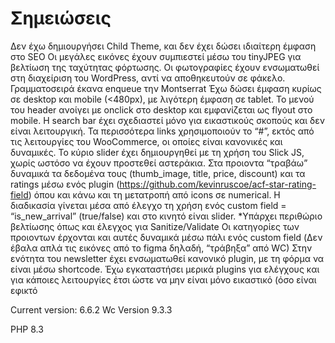 # Σημειώσεις



Δεν έχω δημιουργήσει Child Theme, και δεν έχει δώσει ιδιαίτερη έμφαση στο SEO
Οι μεγάλες εικόνες έχουν συμπιεστεί μέσω του tinyJPEG για βελτίωση της ταχύτητας φόρτωσης. 
Οι φωτογραφίες έχουν ενσωματωθεί στη διαχείριση του WordPress, αντί να αποθηκευτούν σε φάκελο.
Γραμματοσειρά έκανα enqueue την Montserrat 
Έχω δώσει έμφαση κυρίως σε desktop και mobile (<480px), με λιγότερη έμφαση σε tablet. 
Το μενού του header ανοίγει με onclick στο desktop και εμφανίζεται ως flyout στο mobile.
Η search bar έχει σχεδιαστεί μόνο για εικαστικούς σκοπούς και δεν είναι λειτουργική. 
Τα περισσότερα links χρησιμοποιούν το “#”, εκτός από τις λειτουργίες του WooCommerce, οι οποίες είναι κανονικές και δυναμικές.
Το κύριο slider έχει δημιουργηθεί με τη χρήση του Slick JS, χωρίς ωστόσο να έχουν προστεθεί αστεράκια. 
Στα προιοντα “τραβάω” δυναμικά τα δεδομένα τους (thumb_image, title, price, discount) και τα ratings μέσω ενός plugin (https://github.com/kevinruscoe/acf-star-rating-field) όπου και κάνω και τη μετατροπή από icons σε numerical. 
Η διαδικασία γίνεται μέσα από έλεγχο τη χρήση ενός custom field = “is_new_arrival” (true/false) και στο κινητό είναι slider. 
*Υπάρχει περιθώριο βελτίωσης όπως και έλεγχος για Sanitize/Validate
Οι κατηγορίες των προιοντων έρχονται και αυτές δυναμικά μέσω πάλι ενός custom field (Δεν έβαλα απλά τις εικόνες από το figma δηλαδή, “τράβηξα” από WC) 
Στην ενότητα του newsletter έχει ενσωματωθεί κανονικό plugin, με τη φόρμα να είναι μέσω shortcode.
Έχω εγκαταστήσει μερικά plugins για ελέγχους και για κάποιες λειτουργίες έτσι ώστε να μην είναι μόνο εικαστικό (όσο είναι εφικτό

Current version: 6.6.2
Wc Version 9.3.3

PHP 8.3
